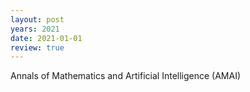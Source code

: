 ```yaml
---
layout: post
years: 2021
date: 2021-01-01
review: true
---
```


Annals of Mathematics and Artificial Intelligence (AMAI)